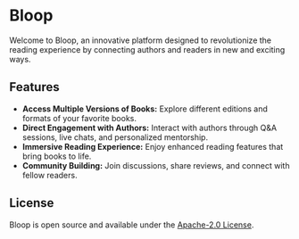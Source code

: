 # Bloop

Welcome to Bloop, an innovative platform designed to revolutionize the reading experience by connecting authors and readers in new and exciting ways.

## Features

- **Access Multiple Versions of Books:** Explore different editions and formats of your favorite books.
- **Direct Engagement with Authors:** Interact with authors through Q&A sessions, live chats, and personalized mentorship.
- **Immersive Reading Experience:** Enjoy enhanced reading features that bring books to life.
- **Community Building:** Join discussions, share reviews, and connect with fellow readers.

## License

Bloop is open source and available under the [Apache-2.0 License](LICENSE).
